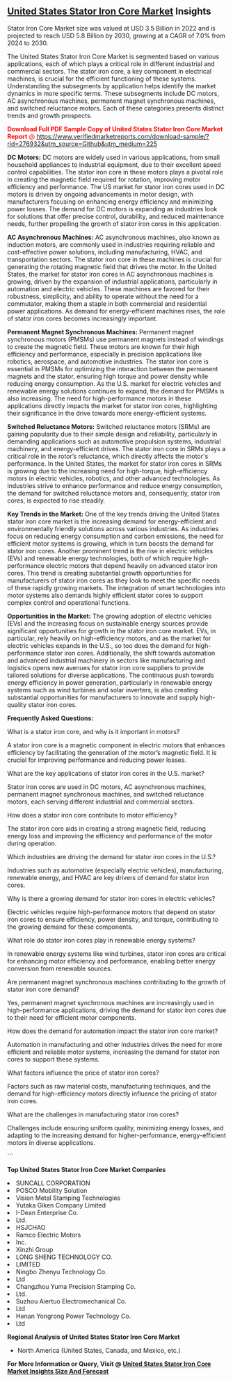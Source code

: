 <h2><a href="https://www.verifiedmarketreports.com/download-sample/?rid=276932&amp;utm_source=Github&amp;utm_medium=225" target="_blank">United States Stator Iron Core Market</a> Insights</h2><p>Stator Iron Core Market size was valued at USD 3.5 Billion in 2022 and is projected to reach USD 5.8 Billion by 2030, growing at a CAGR of 7.0% from 2024 to 2030.</p><p> <p>The United States Stator Iron Core Market is segmented based on various applications, each of which plays a critical role in different industrial and commercial sectors. The stator iron core, a key component in electrical machines, is crucial for the efficient functioning of these systems. Understanding the subsegments by application helps identify the market dynamics in more specific terms. These subsegments include DC motors, AC asynchronous machines, permanent magnet synchronous machines, and switched reluctance motors. Each of these categories presents distinct trends and growth prospects. <p><span class=""><span style="color: #ff0000;"><strong>Download Full PDF Sample Copy of United States Stator Iron Core Market Report</strong> @ </span><a href="https://www.verifiedmarketreports.com/download-sample/?rid=276932&amp;utm_source=Github&amp;utm_medium=225" target="_blank">https://www.verifiedmarketreports.com/download-sample/?rid=276932&amp;utm_source=Github&amp;utm_medium=225</a></span></p></p> <p><strong>DC Motors:</strong> DC motors are widely used in various applications, from small household appliances to industrial equipment, due to their excellent speed control capabilities. The stator iron core in these motors plays a pivotal role in creating the magnetic field required for rotation, improving motor efficiency and performance. The US market for stator iron cores used in DC motors is driven by ongoing advancements in motor design, with manufacturers focusing on enhancing energy efficiency and minimizing power losses. The demand for DC motors is expanding as industries look for solutions that offer precise control, durability, and reduced maintenance needs, further propelling the growth of stator iron cores in this application. <p><strong>AC Asynchronous Machines:</strong> AC asynchronous machines, also known as induction motors, are commonly used in industries requiring reliable and cost-effective power solutions, including manufacturing, HVAC, and transportation sectors. The stator iron core in these machines is crucial for generating the rotating magnetic field that drives the motor. In the United States, the market for stator iron cores in AC asynchronous machines is growing, driven by the expansion of industrial applications, particularly in automation and electric vehicles. These machines are favored for their robustness, simplicity, and ability to operate without the need for a commutator, making them a staple in both commercial and residential power applications. As demand for energy-efficient machines rises, the role of stator iron cores becomes increasingly important. <p><strong>Permanent Magnet Synchronous Machines:</strong> Permanent magnet synchronous motors (PMSMs) use permanent magnets instead of windings to create the magnetic field. These motors are known for their high efficiency and performance, especially in precision applications like robotics, aerospace, and automotive industries. The stator iron core is essential in PMSMs for optimizing the interaction between the permanent magnets and the stator, ensuring high torque and power density while reducing energy consumption. As the U.S. market for electric vehicles and renewable energy solutions continues to expand, the demand for PMSMs is also increasing. The need for high-performance motors in these applications directly impacts the market for stator iron cores, highlighting their significance in the drive towards more energy-efficient systems. <p><strong>Switched Reluctance Motors:</strong> Switched reluctance motors (SRMs) are gaining popularity due to their simple design and reliability, particularly in demanding applications such as automotive propulsion systems, industrial machinery, and energy-efficient drives. The stator iron core in SRMs plays a critical role in the rotor’s reluctance, which directly affects the motor's performance. In the United States, the market for stator iron cores in SRMs is growing due to the increasing need for high-torque, high-efficiency motors in electric vehicles, robotics, and other advanced technologies. As industries strive to enhance performance and reduce energy consumption, the demand for switched reluctance motors and, consequently, stator iron cores, is expected to rise steadily. <p><strong>Key Trends in the Market:</strong> One of the key trends driving the United States stator iron core market is the increasing demand for energy-efficient and environmentally friendly solutions across various industries. As industries focus on reducing energy consumption and carbon emissions, the need for efficient motor systems is growing, which in turn boosts the demand for stator iron cores. Another prominent trend is the rise in electric vehicles (EVs) and renewable energy technologies, both of which require high-performance electric motors that depend heavily on advanced stator iron cores. This trend is creating substantial growth opportunities for manufacturers of stator iron cores as they look to meet the specific needs of these rapidly growing markets. The integration of smart technologies into motor systems also demands highly efficient stator cores to support complex control and operational functions. <p><strong>Opportunities in the Market:</strong> The growing adoption of electric vehicles (EVs) and the increasing focus on sustainable energy sources provide significant opportunities for growth in the stator iron core market. EVs, in particular, rely heavily on high-efficiency motors, and as the market for electric vehicles expands in the U.S., so too does the demand for high-performance stator iron cores. Additionally, the shift towards automation and advanced industrial machinery in sectors like manufacturing and logistics opens new avenues for stator iron core suppliers to provide tailored solutions for diverse applications. The continuous push towards energy efficiency in power generation, particularly in renewable energy systems such as wind turbines and solar inverters, is also creating substantial opportunities for manufacturers to innovate and supply high-quality stator iron cores. <p><strong>Frequently Asked Questions:</strong></p> <p>What is a stator iron core, and why is it important in motors?</p> <p>A stator iron core is a magnetic component in electric motors that enhances efficiency by facilitating the generation of the motor’s magnetic field. It is crucial for improving performance and reducing power losses.</p> <p>What are the key applications of stator iron cores in the U.S. market?</p> <p>Stator iron cores are used in DC motors, AC asynchronous machines, permanent magnet synchronous machines, and switched reluctance motors, each serving different industrial and commercial sectors.</p> <p>How does a stator iron core contribute to motor efficiency?</p> <p>The stator iron core aids in creating a strong magnetic field, reducing energy loss and improving the efficiency and performance of the motor during operation.</p> <p>Which industries are driving the demand for stator iron cores in the U.S.?</p> <p>Industries such as automotive (especially electric vehicles), manufacturing, renewable energy, and HVAC are key drivers of demand for stator iron cores.</p> <p>Why is there a growing demand for stator iron cores in electric vehicles?</p> <p>Electric vehicles require high-performance motors that depend on stator iron cores to ensure efficiency, power density, and torque, contributing to the growing demand for these components.</p> <p>What role do stator iron cores play in renewable energy systems?</p> <p>In renewable energy systems like wind turbines, stator iron cores are critical for enhancing motor efficiency and performance, enabling better energy conversion from renewable sources.</p> <p>Are permanent magnet synchronous machines contributing to the growth of stator iron core demand?</p> <p>Yes, permanent magnet synchronous machines are increasingly used in high-performance applications, driving the demand for stator iron cores due to their need for efficient motor components.</p> <p>How does the demand for automation impact the stator iron core market?</p> <p>Automation in manufacturing and other industries drives the need for more efficient and reliable motor systems, increasing the demand for stator iron cores to support these systems.</p> <p>What factors influence the price of stator iron cores?</p> <p>Factors such as raw material costs, manufacturing techniques, and the demand for high-efficiency motors directly influence the pricing of stator iron cores.</p> <p>What are the challenges in manufacturing stator iron cores?</p> <p>Challenges include ensuring uniform quality, minimizing energy losses, and adapting to the increasing demand for higher-performance, energy-efficient motors in diverse applications.</p> ```</p><p><strong>Top United States Stator Iron Core Market Companies</strong></p><div data-test-id=""><p><li>SUNCALL CORPORATION</li><li> POSCO Mobility Solution</li><li> Vision Metal Stamping Technologies</li><li> Yutaka Giken Company Limited</li><li> I-Dean Enterprise Co.</li><li> Ltd.</li><li> HSJCHAO</li><li> Ramco Electric Motors</li><li> Inc.</li><li> Xinzhi Group</li><li> LONG SHENG TECHNOLOGY CO.</li><li> LIMITED</li><li> Ningbo Zhenyu Technology Co.</li><li> Ltd</li><li> Changzhou Yuma Precision Stamping Co.</li><li> Ltd.</li><li> Suzhou Aiertuo Electromechanical Co.</li><li> Ltd</li><li> Henan Yongrong Power Technology Co.</li><li> Ltd</li></p><div><strong>Regional Analysis of&nbsp;United States Stator Iron Core Market</strong></div><ul><li dir="ltr"><p dir="ltr">North America&nbsp;(United States, Canada, and Mexico, etc.)</p></li></ul><p><strong>For More Information or Query, Visit @&nbsp;</strong><strong><a href="https://www.verifiedmarketreports.com/product/stator-iron-core-market/?utm_source=Github&amp;utm_medium=225" target="_blank">United States Stator Iron Core Market Insights Size And Forecast</a></strong></p></div>
